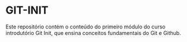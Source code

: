 # GIT-INIT
Este repositório contém o conteúdo do primeiro módulo do curso introdutório Git Init, que ensina conceitos fundamentais do Git e Github.
